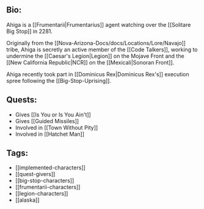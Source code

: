 ## Bio:

Ahiga is a [[Frumentarii|Frumentarius]] agent watching over the [[Solitare Big Stop]] in 2281.

Originally from the [[Nova-Arizona-Docs/docs/Locations/Lore/Navajo]] tribe, Ahiga is secretly an active member of the [[Code Talkers]], working to undermine the [[Caesar's Legion|Legion]] on the Mojave Front and the [[New California Republic|NCR]] on the [[Mexicali|Sonoran Front]].

Ahiga recently took part in [[Dominicus Rex|Dominicus Rex's]] execution spree following the [[Big-Stop-Uprising]].

## Quests:

- Gives [[Is You or Is You Ain't]]
- Gives [[Guided Missiles]]
- Involved in [[Town Without Pity]]
- Involved in [[Hatchet Man]]

## Tags:

- [[implemented-characters]]
- [[quest-givers]]
- [[big-stop-characters]]
- [[frumentarii-characters]]
- [[legion-characters]]
- [[alaska]]